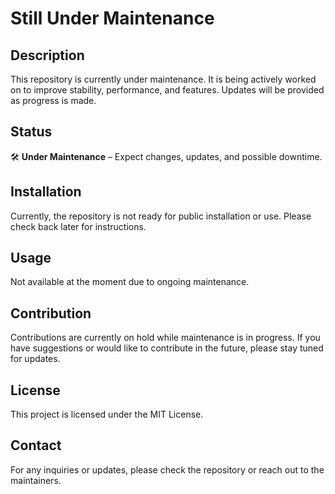 # Still Under Maintenance

## Description
This repository is currently under maintenance. It is being actively worked on to improve stability, performance, and features. Updates will be provided as progress is made.

## Status
🛠️ **Under Maintenance** – Expect changes, updates, and possible downtime.

## Installation
Currently, the repository is not ready for public installation or use. Please check back later for instructions.

## Usage
Not available at the moment due to ongoing maintenance.

## Contribution
Contributions are currently on hold while maintenance is in progress. If you have suggestions or would like to contribute in the future, please stay tuned for updates.

## License
This project is licensed under the MIT License.

## Contact
For any inquiries or updates, please check the repository or reach out to the maintainers.
